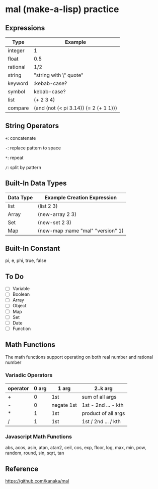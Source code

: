 # mal (make-a-lisp) practice

## Expressions

| Type     | Example                               |
| -------- | ------------------------------------- |
| integer  | 1                                     |
| float    | 0.5                                   |
| rational | 1/2                                   |
| string   | "string with \\" quote"               |
| keyword  | :kebab-case?                          |
| symbol   | kebab-case?                           |
| list     | (+ 2 3 4)                             |
| compare  | (and (not (< pi 3.14)) (= 2 (+ 1 1))) |

## String Operators

`+`: concatenate

`-`: replace pattern to space

`*`: repeat

`/`: split by pattern

## Built-In Data Types

| Data Type | Example Creation Expression       |
| --------- | --------------------------------- |
| list      | (list 2 3)                        |
| Array     | (new-array 2 3)                   |
| Set       | (new-set 2 3)                     |
| Map       | (new-map :name "mal" "version" 1) |

## Built-In Constant

pi, e, phi, true, false

## To Do

- [ ] Variable
- [ ] Boolean
- [ ] Array
- [ ] Object
- [ ] Map
- [ ] Set
- [ ] Date
- [ ] Function

## Math Functions

The math functions support operating on both real number and rational number

### Variadic Operators

| operator | 0 arg | 1 arg      | 2..k arg            |
| -------- | ----- | ---------- | ------------------- |
| +        | 0     | 1st        | sum of all args     |
| -        | 0     | negate 1st | 1st - 2nd ... - kth |
| \*       | 1     | 1st        | product of all args |
| /        | 1     | 1st        | 1st / 2nd ... / kth |

### Javascript Math Functions

abs, acos, asin, atan, atan2, ceil, cos, exp, floor, log, max, min, pow, random, round, sin, sqrt, tan

## Reference

https://github.com/kanaka/mal

